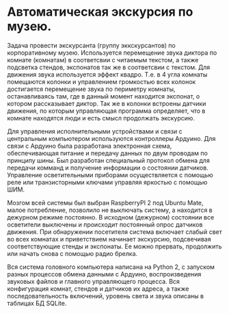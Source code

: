 # Автоматическая экскурсия по музею.
Задача провести экскурсанта (группу эккскурсантов) по корпоративному музею. 
Используется перемещение звука диктора по комнате (комнатам) в соответсвии с читаемым текстом, 
а также подсветка стендов, экспонатов так же в соответсвии с текстом. 
Для движения звука используется эффект квадро. Т.е. в 4 угла комнаты помещаются колонки и управлением 
громкостью всех колонок достигается перемещение звука по периметру комнаты, останавливаясь там, 
где в данный момент находится экспонат, о котором рассказывает диктор.
Так же в колонки встроены датчики движения, по которым управляющая программа определяет, что в комнате находятся люди 
и есть смысл продолжать экскурсию.

Для управления исполнительными устройствами и связи с центральным компьютером используются контроллеры Ардуино.
Для связи с Ардуино была разработана электронная схема, обеспечивающая питание и передачу данных по двум проводам по принципу шины.
Был разработан специальный протокол обмена для передачи комманд и получение информации о состоянии датчиков.
Управление осветительными приборами осуществляется с помощью реле или транзисторными ключами управляя яркостью с помощью ШИМ.

Мозгом всей системы был выбран RaspberryPI 2 под Ubuntu Mate, малое потребление, позволило не выключать систему, а находится в дежурном режиме постоянно.
В исходном (дежурном) состоянии все осветители выключены и происходит постоянный опрос датчиков движения.
При обнаружении посетителя система включает слабый свет во всех комнатах и приветствием начинает экскурсию, подсвечивая соответствующие стенды и экспонаты.
Ее можно прервать, продолжить или начать снова с помощью радио брелка.

Вся система головного компьютера написана на Python 2, с запуском разных процессов обмена данными с Ардуино, воспроизведения звуковых файлов и главного управляющего процесса.
Вся конфигурация комнат, стендов и датчиков их адреса, а также последовательность включений, уровень света и звука описаны в таблицах БД SQLite.

